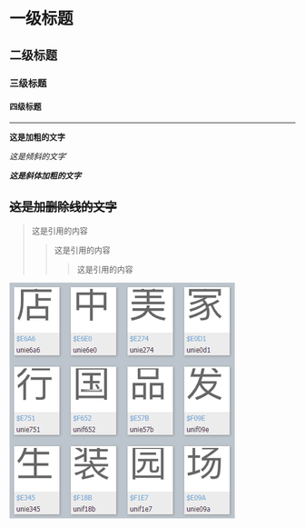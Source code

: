 # 一级标题
## 二级标题
### 三级标题
#### 四级标题
------
**这是加粗的文字**

*这是倾斜的文字*`

***这是斜体加粗的文字***

~~这是加删除线的文字~~
-------------
>这是引用的内容
>>这是引用的内容
>>>这是引用的内容

![test](https://github.com/Foxgeek36/markdownTest_01/blob/master/img/ocr.PNG "img test")
